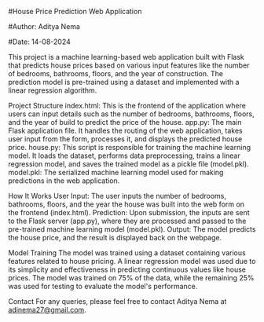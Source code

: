 #House Price Prediction Web Application

#Author: Aditya Nema

#Date: 14-08-2024

This project is a machine learning-based web application built with Flask that predicts house prices based on various input features like the number of bedrooms, bathrooms, floors, and the year of construction. The prediction model is pre-trained using a dataset and implemented with a linear regression algorithm.

Project Structure
index.html: This is the frontend of the application where users can input details such as the number of bedrooms, bathrooms, floors, and the year of build to predict the price of the house.
app.py: The main Flask application file. It handles the routing of the web application, takes user input from the form, processes it, and displays the predicted house price.
house.py: This script is responsible for training the machine learning model. It loads the dataset, performs data preprocessing, trains a linear regression model, and saves the trained model as a pickle file (model.pkl).
model.pkl: The serialized machine learning model used for making predictions in the web application.


How It Works
User Input: The user inputs the number of bedrooms, bathrooms, floors, and the year the house was built into the web form on the frontend (index.html).
Prediction: Upon submission, the inputs are sent to the Flask server (app.py), where they are processed and passed to the pre-trained machine learning model (model.pkl).
Output: The model predicts the house price, and the result is displayed back on the webpage.

Model Training
The model was trained using a dataset containing various features related to house pricing.
A linear regression model was used due to its simplicity and effectiveness in predicting continuous values like house prices.
The model was trained on 75% of the data, while the remaining 25% was used for testing to evaluate the model's performance.

Contact
For any queries, please feel free to contact Aditya Nema at adinema27@gmail.com.



